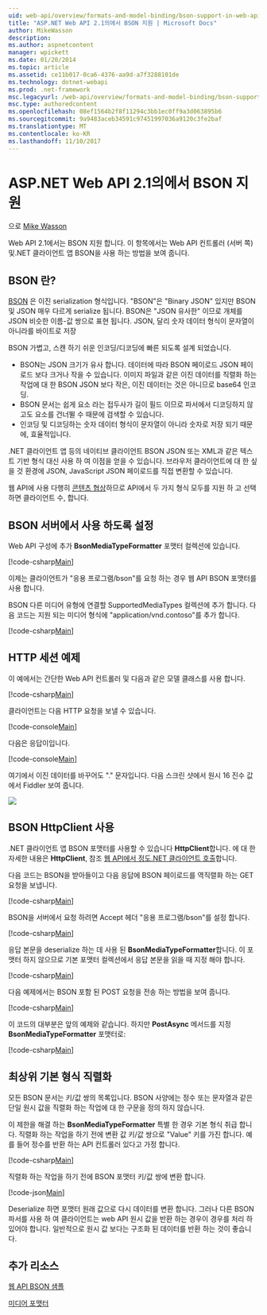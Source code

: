 ```yaml
---
uid: web-api/overview/formats-and-model-binding/bson-support-in-web-api-21
title: "ASP.NET Web API 2.1의에서 BSON 지원 | Microsoft Docs"
author: MikeWasson
description: 
ms.author: aspnetcontent
manager: wpickett
ms.date: 01/20/2014
ms.topic: article
ms.assetid: ce11b017-0ca6-4376-aa9d-a7f3288101de
ms.technology: dotnet-webapi
ms.prod: .net-framework
msc.legacyurl: /web-api/overview/formats-and-model-binding/bson-support-in-web-api-21
msc.type: authoredcontent
ms.openlocfilehash: 08ef1564b2f8f11294c3bb1ec0ff9a3d063895b6
ms.sourcegitcommit: 9a9483aceb34591c97451997036a9120c3fe2baf
ms.translationtype: MT
ms.contentlocale: ko-KR
ms.lasthandoff: 11/10/2017
---
```

<a name="bson-support-in-aspnet-web-api-21"></a>ASP.NET Web API 2.1의에서 BSON 지원
====================
으로 [Mike Wasson](https://github.com/MikeWasson)

Web API 2.1에서는 BSON 지원 합니다. 이 항목에서는 Web API 컨트롤러 (서버 쪽) 및.NET 클라이언트 앱 BSON을 사용 하는 방법을 보여 줍니다.

## <a name="what-is-bson"></a>BSON 란?

[BSON](http://bsonspec.org/) 은 이진 serialization 형식입니다. "BSON"은 "Binary JSON" 있지만 BSON 및 JSON 매우 다르게 serialize 됩니다. BSON은 "JSON 유사한" 이므로 개체를 JSON 비슷한 이름-값 쌍으로 표현 됩니다. JSON, 달리 숫자 데이터 형식이 문자열이 아니라를 바이트로 저장

BSON 가볍고, 스캔 하기 쉬운 인코딩/디코딩에 빠른 되도록 설계 되었습니다.

- BSON는 JSON 크기가 유사 합니다. 데이터에 따라 BSON 페이로드 JSON 페이로드 보다 크거나 작을 수 있습니다. 이미지 파일과 같은 이진 데이터를 직렬화 하는 작업에 대 한 BSON JSON 보다 작은, 이진 데이터는 것은 아니므로 base64 인코딩.
- BSON 문서는 쉽게 요소 라는 접두사가 길이 필드 이므로 파서에서 디코딩하지 않고도 요소를 건너뛸 수 때문에 검색할 수 있습니다.
- 인코딩 및 디코딩하는 숫자 데이터 형식이 문자열이 아니라 숫자로 저장 되기 때문에, 효율적입니다.

.NET 클라이언트 앱 등의 네이티브 클라이언트 BSON JSON 또는 XML과 같은 텍스트 기반 형식 대신 사용 하 여 이점을 얻을 수 있습니다. 브라우저 클라이언트에 대 한 싶을 것 환경에 JSON, JavaScript JSON 페이로드를 직접 변환할 수 있습니다.

웹 API에 사용 다행히 [콘텐츠 협상](content-negotiation.md)하므로 API에서 두 가지 형식 모두를 지원 하 고 선택 하면 클라이언트 수, 합니다.

## <a name="enabling-bson-on-the-server"></a>BSON 서버에서 사용 하도록 설정

Web API 구성에 추가 **BsonMediaTypeFormatter** 포맷터 컬렉션에 있습니다.

[!code-csharp[Main](bson-support-in-web-api-21/samples/sample1.cs)]

이제는 클라이언트가 "응용 프로그램/bson"를 요청 하는 경우 웹 API BSON 포맷터를 사용 합니다.

BSON 다른 미디어 유형에 연결할 SupportedMediaTypes 컬렉션에 추가 합니다. 다음 코드는 지원 되는 미디어 형식에 "application/vnd.contoso"를 추가 합니다.

[!code-csharp[Main](bson-support-in-web-api-21/samples/sample2.cs)]

## <a name="example-http-session"></a>HTTP 세션 예제

이 예에서는 간단한 Web API 컨트롤러 및 다음과 같은 모델 클래스를 사용 합니다.

[!code-csharp[Main](bson-support-in-web-api-21/samples/sample3.cs)]

클라이언트는 다음 HTTP 요청을 보낼 수 있습니다.

[!code-console[Main](bson-support-in-web-api-21/samples/sample4.cmd)]

다음은 응답이입니다.

[!code-console[Main](bson-support-in-web-api-21/samples/sample5.cmd)]

여기에서 이진 데이터를 바꾸어도 &quot;.&quot; 문자입니다. 다음 스크린 샷에서 원시 16 진수 값에서 Fiddler 보여 줍니다.

[![](bson-support-in-web-api-21/_static/image2.png)](bson-support-in-web-api-21/_static/image1.png)

## <a name="using-bson-with-httpclient"></a>BSON HttpClient 사용

.NET 클라이언트 앱 BSON 포맷터를 사용할 수 있습니다 **HttpClient**합니다. 에 대 한 자세한 내용은 **HttpClient**, 참조 [웹 API에서 정도.NET 클라이언트 호출](../advanced/calling-a-web-api-from-a-net-client.md)합니다.

다음 코드는 BSON을 받아들이고 다음 응답에 BSON 페이로드를 역직렬화 하는 GET 요청을 보냅니다.

[!code-csharp[Main](bson-support-in-web-api-21/samples/sample6.cs)]

BSON을 서버에서 요청 하려면 Accept 헤더 "응용 프로그램/bson"를 설정 합니다.

[!code-csharp[Main](bson-support-in-web-api-21/samples/sample7.cs)]

응답 본문을 deserialize 하는 데 사용 된 **BsonMediaTypeFormatter**합니다. 이 포맷터 하지 않으므로 기본 포맷터 컬렉션에서 응답 본문을 읽을 때 지정 해야 합니다.

[!code-csharp[Main](bson-support-in-web-api-21/samples/sample8.cs)]

다음 예제에서는 BSON 포함 된 POST 요청을 전송 하는 방법을 보여 줍니다.

[!code-csharp[Main](bson-support-in-web-api-21/samples/sample9.cs)]

이 코드의 대부분은 앞의 예제와 같습니다. 하지만 **PostAsync** 메서드를 지정 **BsonMediaTypeFormatter** 포맷터로:

[!code-csharp[Main](bson-support-in-web-api-21/samples/sample10.cs)]

## <a name="serializing-top-level-primitive-types"></a>최상위 기본 형식 직렬화

모든 BSON 문서는 키/값 쌍의 목록입니다. BSON 사양에는 정수 또는 문자열과 같은 단일 원시 값을 직렬화 하는 작업에 대 한 구문을 정의 하지 않습니다.

이 제한을 해결 하는 **BsonMediaTypeFormatter** 특별 한 경우 기본 형식 취급 합니다. 직렬화 하는 작업을 하기 전에 변환 값 키/값 쌍으로 "Value" 키를 가진 합니다. 예를 들어 정수를 반환 하는 API 컨트롤러 있다고 가정 합니다.

[!code-csharp[Main](bson-support-in-web-api-21/samples/sample11.cs)]

직렬화 하는 작업을 하기 전에 BSON 포맷터 키/값 쌍에 변환 합니다.

[!code-json[Main](bson-support-in-web-api-21/samples/sample12.json)]

Deserialize 하면 포맷터 원래 값으로 다시 데이터를 변환 합니다. 그러나 다른 BSON 파서를 사용 하 여 클라이언트는 web API 원시 값을 반환 하는 경우이 경우를 처리 하 있어야 합니다. 일반적으로 원시 값 보다는 구조화 된 데이터를 반환 하는 것이 좋습니다.

## <a name="additional-resources"></a>추가 리소스

[웹 API BSON 샘플](https://aspnet.codeplex.com/SourceControl/latest#Samples/WebApi/BSONSample/)

[미디어 포맷터](media-formatters.md)
